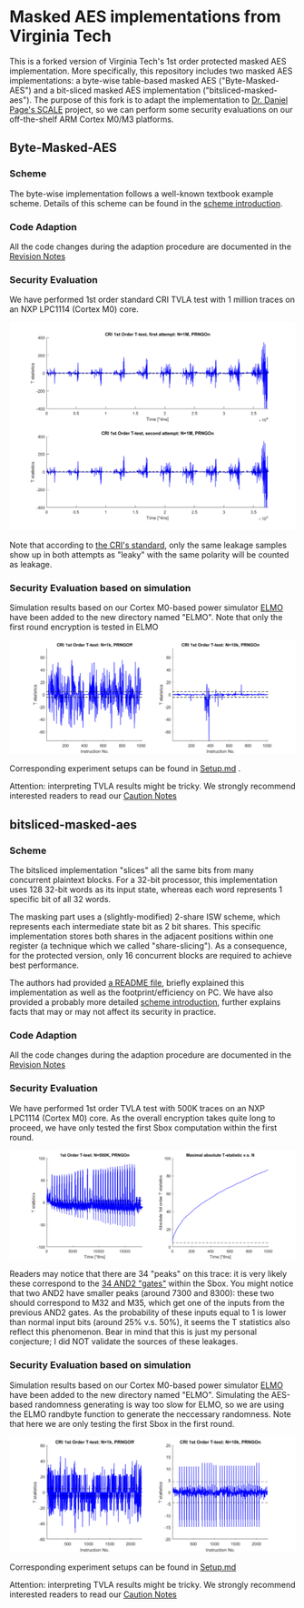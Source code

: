 # Masked AES implementations from Virginia Tech
This is a forked version of Virginia Tech's 1st order protected masked AES implementation. More specifically, this repository includes two masked AES implementations: a byte-wise table-based masked AES \("Byte-Masked-AES"\) and a bit-sliced masked AES implementation \("bitsliced-masked-aes"\). The purpose of this fork is to adapt the implementation to [Dr. Daniel Page's SCALE](https://github.com/danpage/scale-hw) project, so  we can perform some security evaluations on our off-the-shelf ARM Cortex M0/M3 platforms.

## Byte-Masked-AES
### Scheme
The byte-wise implementation follows a well-known textbook example scheme. Details of this scheme can be found in the [scheme introduction](Byte-Masked-AES/Scheme_Introduction.md).

### Code Adaption 
All the code changes during the adaption procedure are documented in the [Revision Notes](Byte-Masked-AES/Revision_Notes.md)
 
### Security Evaluation
We have performed 1st order standard CRI TVLA test with 1 million traces on an NXP LPC1114 \(Cortex M0\) core. 

![Ttest results](Byte-Masked-AES/TVLA-Test/Ttest.PNG) 

Note that according to [the CRI's standard](https://csrc.nist.gov/csrc/media/events/non-invasive-attack-testing-workshop/documents/08_goodwill.pdf), only the same leakage samples show up in both attempts as "leaky" with the same polarity will be counted as leakage.

### Security Evaluation based on simulation
Simulation results based on our Cortex M0-based power simulator [ELMO](https://github.com/bristol-sca/ELMO) have been added to the new directory named "ELMO". Note that only the first round encryption is tested in ELMO

![ELMO Ttest results](Byte-Masked-AES/ELMO/Ttest.png) 

Corresponding experiment setups can be found in [Setup.md](Byte-Masked-AES/TVLA-Test/Setup.md) .

Attention: interpreting TVLA results might be tricky. We strongly recommend interested readers to read our [Caution Notes](Byte-Masked-AES/TVLA-Test/Caution-Notes.md)

## bitsliced-masked-aes
### Scheme
The bitsliced implementation "slices" all the same bits from many concurrent plaintext blocks. For a 32-bit processor, this implementation uses 128 32-bit words as its input state, whereas each word represents 1 specific bit of all 32 words. 

The masking part uses a (slightly-modified) 2-share ISW scheme, which represents each intermediate state bit as 2 bit shares. This specific implementation stores both shares in the adjacent positions within one register (a technique which we called "share-slicing"). As a consequence, for the protected version, only 16 concurrent blocks are required to achieve best performance.

The authors had provided [a README file](bitsliced-masked-aes/README.md), briefly explained this implementation as well as the footprint/efficiency on PC. We have also provided a probably more detailed [scheme introduction](bitsliced-masked-aes/Scheme_Introduction.md), further explains facts that may or may not affect its security in practice.

### Code Adaption 
All the code changes during the adaption procedure are documented in the [Revision Notes](bitsliced-masked-aes/Revision_Notes.md)


### Security Evaluation
We have performed 1st order TVLA test with 500K traces on an NXP LPC1114 \(Cortex M0\) core. As the overall encryption takes quite long to proceed, we have only tested the first Sbox computation within the first round. 

![Ttest results](bitsliced-masked-aes/TVLA-Test/Ttest.PNG) 

Readers may notice that there are 34 "peaks" on this trace: it is very likely these correspond to the [34 AND2 "gates"](bitsliced-masked-aes/bs.c) within the Sbox. You might notice that two AND2 have smaller peaks (around 7300 and 8300): these two should correspond to M32 and M35, which get one of the inputs from the previous AND2 gates. As the probability of these inputs equal to 1 is lower than normal input bits (around 25\% v.s. 50\%), it seems the T statistics also reflect this phenomenon. Bear in mind that this is just my personal conjecture; I did NOT validate the sources of these leakages.  

### Security Evaluation based on simulation
Simulation results based on our Cortex M0-based power simulator [ELMO](https://github.com/bristol-sca/ELMO) have been added to the new directory named "ELMO". Simulating the AES-based randomness generating is way too slow for ELMO, so we are using the ELMO randbyte function to generate the neccessary randomness. Note that here we are only testing the first Sbox in the first round.

![ELMO Ttest results](bitsliced-masked-aes/ELMO/Ttest.png) 

Corresponding experiment setups can be found in [Setup.md](bitsliced-masked-aes/TVLA-Test/Setup.md)

Attention: interpreting TVLA results might be tricky. We strongly recommend interested readers to read our [Caution Notes](bitsliced-masked-aes/TVLA-Test/Caution-Notes.md)


